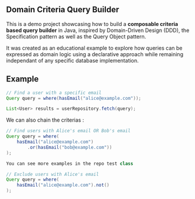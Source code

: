 ## Domain Criteria Query Builder

This is a demo project showcasing how to build a **composable criteria based query builder** in Java, inspired by Domain-Driven Design (DDD), the Specification pattern as well as the Query Object pattern.

It was created as an educational example to explore how queries can be expressed as domain logic using a declarative approach while remaining independant of any specific database implementation.

## Example

```java
// Find a user with a specific email
Query query = where(hasEmail("alice@example.com"));

List<User> results = userRepository.fetch(query);
```

We can also chain the criterias :

```java
// Find users with Alice's email OR Bob's email
Query query = where(
    hasEmail("alice@example.com")
        .or(hasEmail("bob@example.com"))
);

You can see more examples in the repo test class

// Exclude users with Alice's email
Query query = where(
    hasEmail("alice@example.com").not()
);
```
